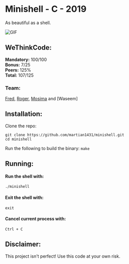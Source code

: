 # Minishell - C - 2019  
As beautiful as a shell.  

![GIF](Minishell.gif)  

## WeThinkCode:

**Mandatory:** 100/100  
**Bonus:** 7/25  
**Peers:** 125%   
**Total:** 107/125

### Team:  
[Fred](https://github.com/martian1431), [Roger](https://github.com/rjwhobbs), [Mosima](https://github.com/mmamalek) and [Waseem]    

## Installation:  
  
Clone the repo:  
  
```
git clone https://github.com/martian1431/minishell.git
cd minishell
```  
Run the following to build the binary: ```make```  
  
## Running:  

#### Run the shell with:  
```./minishell```  

#### Exit the shell with:  
```exit```  
  
#### Cancel current process with:  
```Ctrl + C```  

## Disclaimer:  
This project isn't perfect! Use this code at your own risk.
